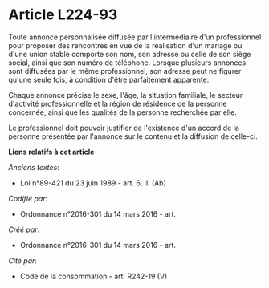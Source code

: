 # Article L224-93

Toute annonce personnalisée diffusée par l'intermédiaire d'un professionnel pour proposer des rencontres en vue de la
réalisation d'un mariage ou d'une union stable comporte son nom, son adresse ou celle de son siège social, ainsi que son
numéro de téléphone. Lorsque plusieurs annonces sont diffusées par le même professionnel, son adresse peut ne figurer qu'une
seule fois, à condition d'être parfaitement apparente.

Chaque annonce précise le sexe, l'âge, la situation familiale, le secteur d'activité professionnelle et la région de
résidence de la personne concernée, ainsi que les qualités de la personne recherchée par elle.

Le professionnel doit pouvoir justifier de l'existence d'un accord de la personne présentée par l'annonce sur le contenu et
la diffusion de celle-ci.

**Liens relatifs à cet article**

_Anciens textes_:

  - Loi n°89-421 du 23 juin 1989 - art. 6, III (Ab)

_Codifié par_:

  - Ordonnance n°2016-301 du 14 mars 2016 - art.

_Créé par_:

  - Ordonnance n°2016-301 du 14 mars 2016 - art.

_Cité par_:

  - Code de la consommation - art. R242-19 (V)
